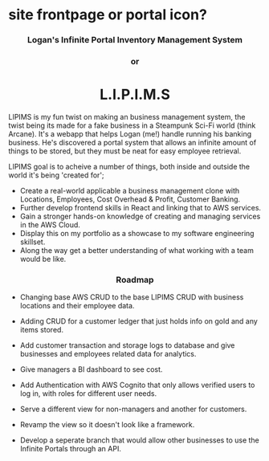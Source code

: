 
# site frontpage or portal icon?

<h3 align="center"> Logan's Infinite Portal Inventory Management System </h3>

<h3 align="center"> or </h3>

<h1 align="center"> L.I.P.I.M.S </h1>
<p> 
LIPIMS is my fun twist on making an business management system, the twist being its made for a fake business in a Steampunk Sci-Fi world (think Arcane). It's a webapp that helps Logan (me!) handle running his banking business. He's discovered a portal system that allows an infinite amount of things to be stored, but they must be neat for easy employee retrieval. 
</p>

LIPIMS goal is to acheive a number of things, both inside and outside the world it's being 'created for';

- Create a real-world applicable a business management clone with Locations, Employees, Cost Overhead & Profit, Customer Banking.
- Further develop frontend skills in React and linking that to AWS services.
- Gain a stronger hands-on knowledge of creating and managing services in the AWS Cloud.
- Display this on my portfolio as a showcase to my software engineering skillset.
- Along the way get a better understanding of what working with a team would be like.

<h3 align="center"> Roadmap </h3>

- Changing base AWS CRUD to the base LIPIMS CRUD with business locations and their employee data. 

- Adding CRUD for a customer ledger that just holds info on gold and any items stored. 

- Add customer transaction and storage logs to database and give businesses and employees related data for analytics.  

- Give managers a BI dashboard to see cost. 

- Add Authentication with AWS Cognito that only allows verified users to log in, with roles for different user needs.  

- Serve a different view for non-managers and another for customers. 

- Revamp the view so it doesn't look like a framework. 

- Develop a seperate branch that would allow other businesses to use the Infinite Portals through an API. 
 
